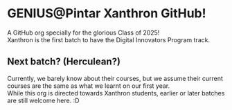 # GENIUS@Pintar Xanthron GitHub!

A GitHub org specially for the glorious Class of 2025!  
Xanthron is the first batch to have the Digital Innovators Program track.

## Next batch? (Herculean?)

Currently, we barely know about their courses, but we assume their current courses are the same as what we learnt on our first year.  
While this org is directed towards Xanthron students, earlier or later batches are still welcome here. :D

